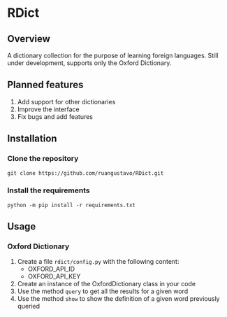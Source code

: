# RDict

## Overview

A dictionary collection for the purpose of learning foreign languages. Still under development, supports only the Oxford Dictionary.

## Planned features

1. Add support for other dictionaries
2. Improve the interface
3. Fix bugs and add features

## Installation

### Clone the repository

```shell
git clone https://github.com/ruangustavo/RDict.git
```

### Install the requirements

```shell
python -m pip install -r requirements.txt
```

## Usage

### Oxford Dictionary

1. Create a file `rdict/config.py` with the following content:
    - OXFORD_API_ID
    - OXFORD_API_KEY
2. Create an instance of the OxfordDictionary class in your code
3. Use the method `query` to get all the results for a given word
4. Use the method `show` to show the definition of a given word previously queried
